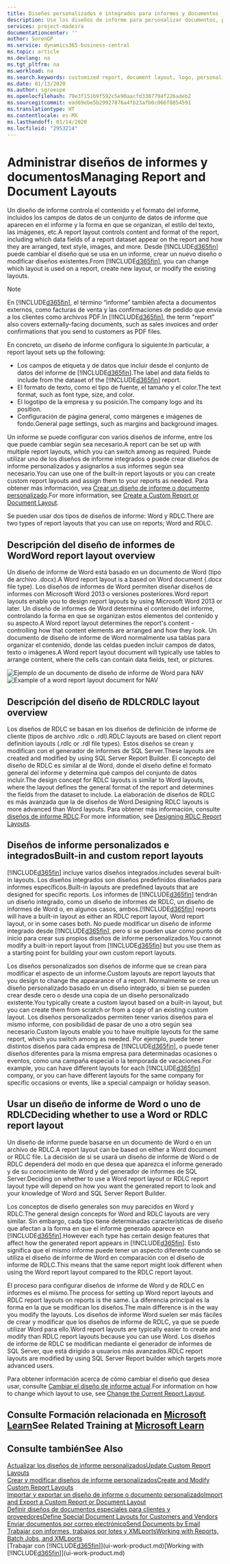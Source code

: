 ```yaml
---
title: Diseños personalizados e integrados para informes y documentos | Documentos de Microsoft
description: Use los diseños de informe para personalizar documentos, por ejemplo, para personalizar la fuente, el logotipo o la configuración de página de los archivos PDF que envía a clientes.
services: project-madeira
documentationcenter: ''
author: SorenGP
ms.service: dynamics365-business-central
ms.topic: article
ms.devlang: na
ms.tgt_pltfrm: na
ms.workload: na
ms.search.keywords: customized report, document layout, logo, personalize
ms.date: 01/13/2020
ms.author: sgroespe
ms.openlocfilehash: 79e3f15169f592c5e90aacfd3307794f226adeb2
ms.sourcegitcommit: ead69ebe5b29927876a4fb23afb6c066f8854591
ms.translationtype: HT
ms.contentlocale: es-MX
ms.lasthandoff: 01/14/2020
ms.locfileid: "2953214"
---
```

# <a name="managing-report-and-document-layouts"></a><span data-ttu-id="ddadf-103">Administrar diseños de informes y documentos</span><span class="sxs-lookup"><span data-stu-id="ddadf-103">Managing Report and Document Layouts</span></span>
<span data-ttu-id="ddadf-104">Un diseño de informe controla el contenido y el formato del informe, incluidos los campos de datos de un conjunto de datos de informe que aparecen en el informe y la forma en que se organizan, el estilo del texto, las imágenes, etc.</span><span class="sxs-lookup"><span data-stu-id="ddadf-104">A report layout controls content and format of the report, including which data fields of a report dataset appear on the report and how they are arranged, text style, images, and more.</span></span> <span data-ttu-id="ddadf-105">Desde [!INCLUDE[d365fin](includes/d365fin_md.md)] puede cambiar el diseño que se usa en un informe, crear un nuevo diseño o modificar diseños existentes.</span><span class="sxs-lookup"><span data-stu-id="ddadf-105">From [!INCLUDE[d365fin](includes/d365fin_md.md)], you can change which layout is used on a report, create new layout, or modify the existing layouts.</span></span>

> [!NOTE]  
>   <span data-ttu-id="ddadf-106">En [!INCLUDE[d365fin](includes/d365fin_md.md)], el término “informe” también afecta a documentos externos, como facturas de venta y las confirmaciones de pedido que envía a los clientes como archivos PDF.</span><span class="sxs-lookup"><span data-stu-id="ddadf-106">In [!INCLUDE[d365fin](includes/d365fin_md.md)], the term "report" also covers externally-facing documents, such as sales invoices and order confirmations that you send to customers as PDF files.</span></span>

<span data-ttu-id="ddadf-107">En concreto, un diseño de informe configura lo siguiente:</span><span class="sxs-lookup"><span data-stu-id="ddadf-107">In particular, a report layout sets up the following:</span></span>

* <span data-ttu-id="ddadf-108">Los campos de etiqueta y de datos que incluir desde el conjunto de datos del informe de [!INCLUDE[d365fin](includes/d365fin_md.md)].</span><span class="sxs-lookup"><span data-stu-id="ddadf-108">The label and data fields to include from the dataset of the [!INCLUDE[d365fin](includes/d365fin_md.md)] report.</span></span>
* <span data-ttu-id="ddadf-109">El formato de texto, como el tipo de fuente, el tamaño y el color.</span><span class="sxs-lookup"><span data-stu-id="ddadf-109">The text format, such as font type, size, and color.</span></span>
* <span data-ttu-id="ddadf-110">El logotipo de la empresa y su posición.</span><span class="sxs-lookup"><span data-stu-id="ddadf-110">The company logo and its position.</span></span>
* <span data-ttu-id="ddadf-111">Configuración de página general, como márgenes e imágenes de fondo.</span><span class="sxs-lookup"><span data-stu-id="ddadf-111">General page settings, such as margins and background images.</span></span>

<span data-ttu-id="ddadf-112">Un informe se puede configurar con varios diseños de informe, entre los que puede cambiar según sea necesario.</span><span class="sxs-lookup"><span data-stu-id="ddadf-112">A report can be set up with multiple report layouts, which you can switch among as required.</span></span> <span data-ttu-id="ddadf-113">Puede utilizar uno de los diseños de informe integrados o puede crear diseños de informe personalizados y asignarlos a sus informes según sea necesario.</span><span class="sxs-lookup"><span data-stu-id="ddadf-113">You can use one of the built-in report layouts or you can create custom report layouts and assign them to your reports as needed.</span></span> <span data-ttu-id="ddadf-114">Para obtener más información, vea [Crear un diseño de informe o documento personalizado](ui-how-create-custom-report-layout.md).</span><span class="sxs-lookup"><span data-stu-id="ddadf-114">For more information, see [Create a Custom Report or Document Layout](ui-how-create-custom-report-layout.md).</span></span>

<span data-ttu-id="ddadf-115">Se pueden usar dos tipos de diseños de informe: Word y RDLC.</span><span class="sxs-lookup"><span data-stu-id="ddadf-115">There are two types of report layouts that you can use on reports; Word and RDLC.</span></span>

## <a name="word-report-layout-overview"></a><span data-ttu-id="ddadf-116">Descripción del diseño de informes de Word</span><span class="sxs-lookup"><span data-stu-id="ddadf-116">Word report layout overview</span></span>
<span data-ttu-id="ddadf-117">Un diseño de informe de Word está basado en un documento de Word (tipo de archivo .docx).</span><span class="sxs-lookup"><span data-stu-id="ddadf-117">A Word report layout is a based on Word document (.docx file type).</span></span> <span data-ttu-id="ddadf-118">Los diseños de informes de Word permiten diseñar diseños de informes con Microsoft Word 2013 o versiones posteriores.</span><span class="sxs-lookup"><span data-stu-id="ddadf-118">Word report layouts enable you to design report layouts by using Microsoft Word 2013 or later.</span></span> <span data-ttu-id="ddadf-119">Un diseño de informes de Word determina el contenido del informe, controlando la forma en que se organizan estos elementos del contenido y su aspecto.</span><span class="sxs-lookup"><span data-stu-id="ddadf-119">A Word report layout determines the report's content - controlling how that content elements are arranged and how they look.</span></span> <span data-ttu-id="ddadf-120">Un documento de diseño de informe de Word normalmente usa tablas para organizar el contenido, donde las celdas pueden incluir campos de datos, texto o imágenes.</span><span class="sxs-lookup"><span data-stu-id="ddadf-120">A Word report layout document will typically use tables to arrange content, where the cells can contain data fields, text, or pictures.</span></span>

 <span data-ttu-id="ddadf-121">![Ejemplo de un documento de diseño de informe de Word para NAV](media/nav_wordreportlayout_edit_in_word_example.png "NAV_WordReportLayout_Edit_In_Word_Example")</span><span class="sxs-lookup"><span data-stu-id="ddadf-121">![Example of a word report layout document for NAV](media/nav_wordreportlayout_edit_in_word_example.png "NAV_WordReportLayout_Edit_In_Word_Example")</span></span>  

## <a name="rdlc-layout-overview"></a><span data-ttu-id="ddadf-122">Descripción del diseño de RDLC</span><span class="sxs-lookup"><span data-stu-id="ddadf-122">RDLC layout overview</span></span>
<span data-ttu-id="ddadf-123">Los diseños de RDLC se basan en los diseños de definición de informe de cliente (tipos de archivo .rdlc o .rdl).</span><span class="sxs-lookup"><span data-stu-id="ddadf-123">RDLC layouts are based on client report definition layouts (.rdlc or .rdl file types).</span></span> <span data-ttu-id="ddadf-124">Estos diseños se crean y modifican con el generador de informes de SQL Server.</span><span class="sxs-lookup"><span data-stu-id="ddadf-124">These layouts are created and modified by using SQL Server Report Builder.</span></span> <span data-ttu-id="ddadf-125">El concepto del diseño de RDLC es similar al de Word, donde el diseño define el formato general del informe y determina qué campos del conjunto de datos incluir.</span><span class="sxs-lookup"><span data-stu-id="ddadf-125">The design concept for RDLC layouts is similar to Word layouts, where the layout defines the general format of the report and determines the fields from the dataset to include.</span></span> <span data-ttu-id="ddadf-126">La elaboración de diseños de RDLC es más avanzada que la de diseños de Word.</span><span class="sxs-lookup"><span data-stu-id="ddadf-126">Designing RDLC layouts is more advanced than Word layouts.</span></span> <span data-ttu-id="ddadf-127">Para obtener más información, consulte [diseños de informe RDLC](/dynamics-nav/Designing-RDLC-Report-Layouts).</span><span class="sxs-lookup"><span data-stu-id="ddadf-127">For more information, see [Designing RDLC Report Layouts](/dynamics-nav/Designing-RDLC-Report-Layouts).</span></span>

## <a name="built-in-and-custom-report-layouts"></a><span data-ttu-id="ddadf-128">Diseños de informe personalizados e integrados</span><span class="sxs-lookup"><span data-stu-id="ddadf-128">Built-in and custom report layouts</span></span>
[!INCLUDE[d365fin](includes/d365fin_md.md)] <span data-ttu-id="ddadf-129">incluye varios diseños integrados.</span><span class="sxs-lookup"><span data-stu-id="ddadf-129">includes several built-in layouts.</span></span> <span data-ttu-id="ddadf-130">Los diseños integrados son diseños predefinidos diseñados para informes específicos.</span><span class="sxs-lookup"><span data-stu-id="ddadf-130">Built-in layouts are predefined layouts that are designed for specific reports.</span></span> <span data-ttu-id="ddadf-131">Los informes de [!INCLUDE[d365fin](includes/d365fin_md.md)] tendrán un diseño integrado, como un diseño de informes de RDLC, un diseño de informes de Word o, en algunos casos, ambos.</span><span class="sxs-lookup"><span data-stu-id="ddadf-131">[!INCLUDE[d365fin](includes/d365fin_md.md)] reports will have a built-in layout as either an RDLC report layout, Word report layout, or in some cases both.</span></span> <span data-ttu-id="ddadf-132">No puede modificar un diseño de informe integrado desde [!INCLUDE[d365fin](includes/d365fin_md.md)], pero sí se pueden usar como punto de inicio para crear sus propios diseños de informe personalizados.</span><span class="sxs-lookup"><span data-stu-id="ddadf-132">You cannot modify a built-in report layout from [!INCLUDE[d365fin](includes/d365fin_md.md)] but you use them as a starting point for building your own custom report layouts.</span></span>

<span data-ttu-id="ddadf-133">Los diseños personalizados son diseños de informe que se crean para modificar el aspecto de un informe.</span><span class="sxs-lookup"><span data-stu-id="ddadf-133">Custom layouts are report layouts that you design to change the appearance of a report.</span></span> <span data-ttu-id="ddadf-134">Normalmente se crea un diseño personalizado basado en un diseño integrado, si bien se pueden crear desde cero o desde una copia de un diseño personalizado existente.</span><span class="sxs-lookup"><span data-stu-id="ddadf-134">You typically create a custom layout based on a built-in layout, but you can create them from scratch or from a copy of an existing custom layout.</span></span> <span data-ttu-id="ddadf-135">Los diseños personalizados permiten tener varios diseños para el mismo informe, con posibilidad de pasar de uno a otro según sea necesario.</span><span class="sxs-lookup"><span data-stu-id="ddadf-135">Custom layouts enable you to have multiple layouts for the same report, which you switch among as needed.</span></span> <span data-ttu-id="ddadf-136">Por ejemplo, puede tener distintos diseños para cada empresa de [!INCLUDE[d365fin](includes/d365fin_md.md)], o puede tener diseños diferentes para la misma empresa para determinadas ocasiones o eventos, como una campaña especial o la temporada de vacaciones.</span><span class="sxs-lookup"><span data-stu-id="ddadf-136">For example, you can have different layouts for each [!INCLUDE[d365fin](includes/d365fin_md.md)] company, or you can have different layouts for the same company for specific occasions or events, like a special campaign or holiday season.</span></span>

## <a name="deciding-whether-to-use-a-word-or-rdlc-report-layout"></a><span data-ttu-id="ddadf-137">Usar un diseño de informe de Word o uno de RDLC</span><span class="sxs-lookup"><span data-stu-id="ddadf-137">Deciding whether to use a Word or RDLC report layout</span></span>
<span data-ttu-id="ddadf-138">Un diseño de informe puede basarse en un documento de Word o en un archivo de RDLC.</span><span class="sxs-lookup"><span data-stu-id="ddadf-138">A report layout can be based on either a Word document or RDLC file.</span></span> <span data-ttu-id="ddadf-139">La decisión de si se usará un diseño de informe de Word o de RDLC dependerá del modo en que desea que aparezca el informe generado y de su conocimiento de Word y del generador de informes de SQL Server.</span><span class="sxs-lookup"><span data-stu-id="ddadf-139">Deciding on whether to use a Word report layout or RDLC report layout type will depend on how you want the generated report to look and your knowledge of Word and SQL Server Report Builder.</span></span>

<span data-ttu-id="ddadf-140">Los conceptos de diseño generales son muy parecidos en Word y RDLC.</span><span class="sxs-lookup"><span data-stu-id="ddadf-140">The general design concepts for Word and RDLC layouts are very similar.</span></span> <span data-ttu-id="ddadf-141">Sin embargo, cada tipo tiene determinadas características de diseño que afectan a la forma en que el informe generado aparece en [!INCLUDE[d365fin](includes/d365fin_md.md)].</span><span class="sxs-lookup"><span data-stu-id="ddadf-141">However each type has certain design features that affect how the generated report appears in [!INCLUDE[d365fin](includes/d365fin_md.md)].</span></span> <span data-ttu-id="ddadf-142">Esto significa que el mismo informe puede tener un aspecto diferente cuando se utiliza el diseño de informe de Word en comparación con el diseño de informe de RDLC.</span><span class="sxs-lookup"><span data-stu-id="ddadf-142">This means that the same report might look different when using the Word report layout compared to the RDLC report layout.</span></span>

<span data-ttu-id="ddadf-143">El proceso para configurar diseños de informe de Word y de RDLC en informes es el mismo.</span><span class="sxs-lookup"><span data-stu-id="ddadf-143">The process for setting up Word report layouts and RDLC report layouts on reports is the same.</span></span> <span data-ttu-id="ddadf-144">La diferencia principal es la forma en la que se modifican los diseños.</span><span class="sxs-lookup"><span data-stu-id="ddadf-144">The main difference is in the way you modify the layouts.</span></span> <span data-ttu-id="ddadf-145">Los diseños de informe Word suelen ser más fáciles de crear y modificar que los diseños de informe de RDLC, ya que se puede utilizar Word para ello.</span><span class="sxs-lookup"><span data-stu-id="ddadf-145">Word report layouts are typically easier to create and modify than RDLC report layouts because you can use Word.</span></span> <span data-ttu-id="ddadf-146">Los diseños de informe de RDLC se modifican mediante el generador de informes de SQL Server, que está dirigido a usuarios más avanzados.</span><span class="sxs-lookup"><span data-stu-id="ddadf-146">RDLC report layouts are modified by using SQL Server Report builder which targets more advanced users.</span></span>

<span data-ttu-id="ddadf-147">Para obtener información acerca de cómo cambiar el diseño que desea usar, consulte [Cambiar el diseño de informe actual](ui-how-change-layout-currently-used-report.md).</span><span class="sxs-lookup"><span data-stu-id="ddadf-147">For information on how to change which layout to use, see [Change the Current Report Layout](ui-how-change-layout-currently-used-report.md).</span></span>

## <a name="see-related-training-at-microsoft-learnlearnmoduleschange-documents-dynamics-365-business-centralindex"></a><span data-ttu-id="ddadf-148">Consulte Formación relacionada en [Microsoft Learn](/learn/modules/change-documents-dynamics-365-business-central/index)</span><span class="sxs-lookup"><span data-stu-id="ddadf-148">See Related Training at [Microsoft Learn](/learn/modules/change-documents-dynamics-365-business-central/index)</span></span>

## <a name="see-also"></a><span data-ttu-id="ddadf-149">Consulte también</span><span class="sxs-lookup"><span data-stu-id="ddadf-149">See Also</span></span>
[<span data-ttu-id="ddadf-150">Actualizar los diseños de informe personalizados</span><span class="sxs-lookup"><span data-stu-id="ddadf-150">Update Custom Report Layouts</span></span>](ui-update-report-layouts.md)  
[<span data-ttu-id="ddadf-151">Crear y modificar diseños de informe personalizados</span><span class="sxs-lookup"><span data-stu-id="ddadf-151">Create and Modify Custom Report Layouts</span></span>](ui-how-create-custom-report-layout.md)  
[<span data-ttu-id="ddadf-152">Importar y exportar un diseño de informe o documento personalizado</span><span class="sxs-lookup"><span data-stu-id="ddadf-152">Import and Export a Custom Report or Document Layout</span></span>](ui-how-import-and-export-report-layout.md)  
[<span data-ttu-id="ddadf-153">Definir diseños de documentos especiales para clientes y proveedores</span><span class="sxs-lookup"><span data-stu-id="ddadf-153">Define Special Document Layouts for Customers and Vendors</span></span>](ui-define-customer-vendor-document-layouts.md)  
[<span data-ttu-id="ddadf-154">Enviar documentos por correo electrónico</span><span class="sxs-lookup"><span data-stu-id="ddadf-154">Send Documents by Email</span></span>](ui-how-send-documents-email.md)  
[<span data-ttu-id="ddadf-155">Trabajar con informes, trabajos por lotes y XMLports</span><span class="sxs-lookup"><span data-stu-id="ddadf-155">Working with Reports, Batch Jobs, and XMLports</span></span>](ui-work-report.md)  
<span data-ttu-id="ddadf-156">[Trabajar con [!INCLUDE[d365fin](includes/d365fin_md.md)]](ui-work-product.md)</span><span class="sxs-lookup"><span data-stu-id="ddadf-156">[Working with [!INCLUDE[d365fin](includes/d365fin_md.md)]](ui-work-product.md)</span></span>  
